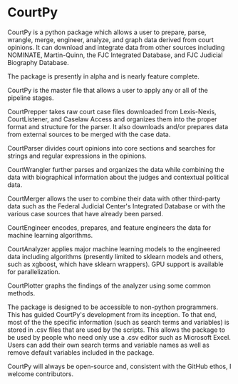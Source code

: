 # CourtPy

CourtPy is a python package which allows a user to prepare, parse, wrangle, merge, engineer, analyze, and graph data derived from court opinions. It can download and integrate data from other sources including NOMINATE, Martin-Quinn, the FJC Integrated Database, and FJC Judicial Biography Database.

The package is presently in alpha and is nearly feature complete.

CourtPy is the master file that allows a user to apply any or all of the pipeline stages.

CourtPrepper takes raw court case files downloaded from Lexis-Nexis, CourtListener, and Caselaw Access and organizes them into the proper format and structure for the parser. It also downloads and/or prepares data from external sources to be merged with the case data.

CourtParser divides court opinions into core sections and searches for strings and regular expressions in the opinions.

CourtWrangler further parses and organizes the data while combining the data with biographical information about the judges and contextual political data.

CourtMerger allows the user to combine their data with other third-party data such as the Federal Judicial Center's Integrated Database or with the various case sources that have already been parsed.

CourtEngineer encodes, prepares, and feature engineers the data for machine learning algorithms.

CourtAnalyzer applies major machine learning models to the engineered data including algorithms (presently limited to sklearn models and others, such as xgboost, which have sklearn wrappers). GPU support is available for parallelization.

CourtPlotter graphs the findings of the analyzer using some common methods.

The package is designed to be accessible to non-python programmers. This has guided CourtPy's development from its inception. To that end, most of the the specific information (such as search terms and variables) is stored in .csv files that are used by the scripts. This allows the package to be used by people who need only use a .csv editor such as Microsoft Excel. Users can add their own search terms and variable names as well as remove default variables included in the package.

CourtPy will always be open-source and, consistent with the GitHub ethos, I welcome contributors.
